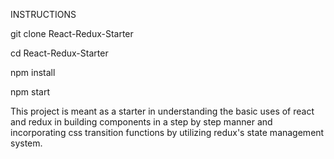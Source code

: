 INSTRUCTIONS

<p> git clone React-Redux-Starter  </p>
<p>  cd React-Redux-Starter  </p>
<p> npm install  </p>
<p> npm start</p>


This project is meant as a starter in understanding the basic uses of react and redux in building components in a step by step manner and incorporating css transition functions by utilizing redux's state management system.
